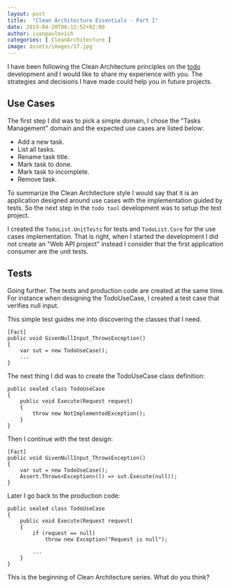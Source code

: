 ```yaml
---
layout: post
title:  "Clean Architecture Essentials - Part I"
date: 2019-04-20T06:12:52+02:00
author: ivanpaulovich
categories: [ CleanArchitecture ]
image: assets/images/17.jpg
---
```

I have been following the Clean Architecture principles on the [todo](https://github.com/ivanpaulovich/todo) development and I would like to share my experience with you. The strategies and decisions I have made could help you in future projects.

## Use Cases

The first step I did was to pick a simple domain, I chose the "Tasks Management" domain and the expected use cases are listed below:

* Add a new task.
* List all tasks.
* Rename task title.
* Mark task to done.
* Mark task to incomplete.
* Remove task.

To summarize the Clean Architecture style I would say that it is an application designed around use cases with the implementation guided by tests. So the next step in the `todo tool` development was to setup the test project.

I created the `TodoList.UnitTests` for tests and `TodoList.Core` for the use cases implementation. That is right, when I started the development I did not create an "Web API project" instead I consider that the first application consumer are the unit tests.

## Tests

Going further. The tests and production code are created at the same time. For instance when designing the TodoUseCase, I created a test case that verifies null input.

This simple test guides me into discovering the classes that I need.

```
[Fact]
public void GivenNullInput_ThrowsException()
{
    var sut = new TodoUseCase();
    ...
}
```

The next thing I did was to create the TodoUseCase class definition:

```
public sealed class TodoUseCase
{
    public void Execute(Request request)
    {
        throw new NotImplementedException();
    }
}
```

Then I continue with the test design:

```
[Fact]
public void GivenNullInput_ThrowsException()
{
    var sut = new TodoUseCase();
    Assert.Throws<Exception>(() => sut.Execute(null));
}
```

Later I go back to the production code:

```
public sealed class TodoUseCase
{
    public void Execute(Request request)
    {
        if (request == null)
            throw new Exception("Request is null");

        ...
    }
}
```

This is the beginning of Clean Architecture series. What do you think?



